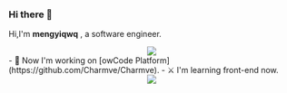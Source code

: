 ### Hi there 👋

Hi,I'm **mengyiqwq** , a software engineer.
<div align="center"> <img src="https://github-readme-stats.vercel.app/api?username=mengyiqwq&show_icons=true&count_private=true&hide=prs&theme=default_repocard" /> </div>
- 🤔 Now I'm working on [owCode Platform](https://github.com/Charmve/Charmve).
- ⚔️ I'm learning front-end now.
<div align="center"> <img src="https://github-readme-stats.vercel.app/api/top-langs/?username=mengyiqwq&hide_title=true&hide_border=true&layout=compact&langs_count=6&text_color=000&icon_color=fff&bg_color=0,52fa5a,4dfcff,c64dff&theme=graywhite" /> </div>
<!--
**mengyiqwq/mengyiqwq** is a ✨ _special_ ✨ repository because its `README.md` (this file) appears on your GitHub profile.

Here are some ideas to get you started:

- 🔭 I’m currently working on ...
- 🌱 I’m currently learning ...
- 👯 I’m looking to collaborate on ...
- 🤔 I’m looking for help with ...
- 💬 Ask me about ...
- 📫 How to reach me: ...
- 😄 Pronouns: ...
- ⚡ Fun fact: ...
-->
